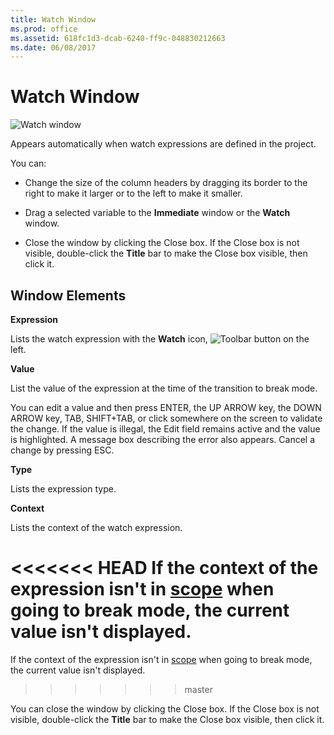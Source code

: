 ```yaml
---
title: Watch Window
ms.prod: office
ms.assetid: 618fc1d3-dcab-6240-ff9c-048830212663
ms.date: 06/08/2017
---
```



# Watch Window


![Watch window](../../../images/watch_ZA01201806.gif)



Appears automatically when watch expressions are defined in the project.

You can:



- Change the size of the column headers by dragging its border to the right to make it larger or to the left to make it smaller.
    
- Drag a selected variable to the  **Immediate** window or the **Watch** window.
    
- Close the window by clicking the Close box. If the Close box is not visible, double-click the  **Title** bar to make the Close box visible, then click it.
    


## Window Elements

 **Expression**

Lists the watch expression with the  **Watch** icon,
![Toolbar button](../../../images/tbr_wawd_ZA01201768.gif) on the left.

 **Value**

List the value of the expression at the time of the transition to break mode.

You can edit a value and then press ENTER, the UP ARROW key, the DOWN ARROW key, TAB, SHIFT+TAB, or click somewhere on the screen to validate the change. If the value is illegal, the Edit field remains active and the value is highlighted. A message box describing the error also appears. Cancel a change by pressing ESC.

 **Type**

Lists the expression type.

 **Context**

Lists the context of the watch expression.

<<<<<<< HEAD
If the context of the expression isn't in [scope](../../Glossary/vbe-glossary.md) when going to break mode, the current value isn't displayed.
=======
If the context of the expression isn't in [scope](../../Glossary/vbe-glossary.md#scope) when going to break mode, the current value isn't displayed.
>>>>>>> master

You can close the window by clicking the Close box. If the Close box is not visible, double-click the  **Title** bar to make the Close box visible, then click it.


